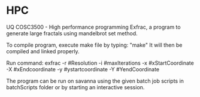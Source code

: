 # HPC
UQ COSC3500 - High performance programming 
Exfrac, a program to generate large fractals using mandelbrot set method.


To compile program, execute make file by typing: "make"
It will then be compiled and linked properly.

Run command:
exfrac -r #Resolution -i #maxIterations -x #xStartCoordinate -X #xEndcoordinate -y #ystartcoordinate -Y #YendCoordinate

The program can be run on savanna using the given batch job scripts in batchScripts folder or by starting an interactive session.

